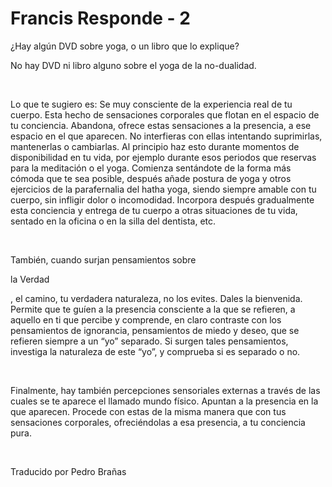 # Francis Responde - 2



&iquest;Hay alg&uacute;n DVD sobre yoga, o un libro que lo explique?









No hay DVD ni libro alguno sobre el yoga de la no-dualidad. 






&nbsp;






Lo que te sugiero es: Se muy consciente de la experiencia real de tu cuerpo. Esta hecho de sensaciones corporales que flotan en el espacio de tu conciencia. Abandona, ofrece estas sensaciones a la presencia, a ese espacio en el que aparecen. No interfieras con ellas intentando suprimirlas, mantenerlas o cambiarlas. Al principio haz esto durante momentos de disponibilidad en tu vida, por ejemplo durante esos periodos que reservas para la meditaci&oacute;n o el yoga. Comienza sent&aacute;ndote de la forma m&aacute;s c&oacute;moda que te sea posible, despu&eacute;s a&ntilde;ade postura de yoga y otros ejercicios de la parafernalia del hatha yoga, siendo siempre amable con tu cuerpo, sin infligir dolor o incomodidad. Incorpora despu&eacute;s gradualmente esta conciencia y entrega de tu cuerpo a otras situaciones de tu vida, sentado en la oficina o en la silla del dentista, etc.






&nbsp;






Tambi&eacute;n, cuando surjan pensamientos sobre 




la Verdad




, el camino, tu verdadera naturaleza, no los evites. Dales la bienvenida. Permite que te gu&iacute;en a la presencia consciente a la que se refieren, a aquello en ti que percibe y comprende, en claro contraste con los pensamientos de ignorancia, pensamientos de miedo y deseo, que se refieren siempre a un &ldquo;yo&rdquo; separado. Si surgen tales pensamientos, investiga la naturaleza de este &ldquo;yo&rdquo;, y comprueba si es separado o no.






&nbsp;






Finalmente, hay tambi&eacute;n percepciones sensoriales externas a trav&eacute;s de las cuales se te aparece el llamado mundo f&iacute;sico. Apuntan a la presencia en la que aparecen. Procede con estas de la misma manera que con tus sensaciones corporales, ofreci&eacute;ndolas a esa presencia, a tu conciencia pura.





&nbsp;





Traducido por Pedro Bra&ntilde;as






